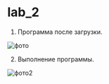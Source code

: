 # lab_2

1. Программа после загрузки.

![фото](https://sun9-47.userapi.com/c857520/v857520399/190f22/dageCWDAeT0.jpg)

2. Выполнение программы.

![фото2](https://sun9-71.userapi.com/c857520/v857520399/190f2c/x9k0N-O-0kk.jpg)
